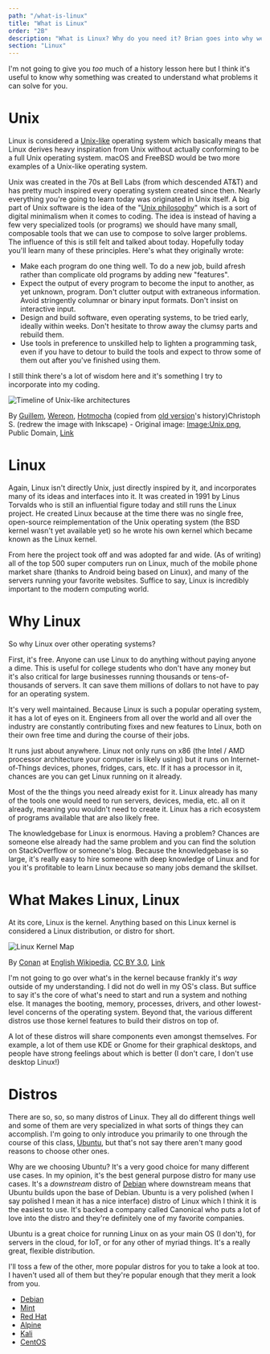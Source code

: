 ```yaml
---
path: "/what-is-linux"
title: "What is Linux"
order: "2B"
description: "What is Linux? Why do you need it? Brian goes into why we need Linux and where it came from"
section: "Linux"
---
```


I'm not going to give you _too_ much of a history lesson here but I think it's useful to know why something was created to understand what problems it can solve for you.

# Unix

Linux is considered a [Unix-like][ul] operating system which basically means that Linux derives heavy inspiration from Unix without actually conforming to be a full Unix operating system. macOS and FreeBSD would be two more examples of a Unix-like operating system.

Unix was created in the 70s at Bell Labs (from which descended AT&T) and has pretty much inspired every operating system created since then. Nearly everything you're going to learn today was originated in Unix itself. A big part of Unix software is the idea of the "[Unix philosophy][up]" which is a sort of digital minimalism when it comes to coding. The idea is instead of having a few very specialized tools (or programs) we should have many small, composable tools that we can use to compose to solve larger problems. The influence of this is still felt and talked about today. Hopefully today you'll learn many of these principles. Here's what they originally wrote:

- Make each program do one thing well. To do a new job, build afresh rather than complicate old programs by adding new "features".
- Expect the output of every program to become the input to another, as yet unknown, program. Don't clutter output with extraneous information. Avoid stringently columnar or binary input formats. Don't insist on interactive input.
- Design and build software, even operating systems, to be tried early, ideally within weeks. Don't hesitate to throw away the clumsy parts and rebuild them.
- Use tools in preference to unskilled help to lighten a programming task, even if you have to detour to build the tools and expect to throw some of them out after you've finished using them.

I still think there's a lot of wisdom here and it's something I try to incorporate into my coding.

![Timeline of Unix-like architectures](./images/linux_timeline.png)

By <a href="//commons.wikimedia.org/wiki/Special:Contributions/Guillem" title="Special:Contributions/Guillem">Guillem</a>, <a href="//commons.wikimedia.org/wiki/User:Wereon" title="User:Wereon">Wereon</a>, <a href="//commons.wikimedia.org/wiki/User:Hotmocha" title="User:Hotmocha">Hotmocha</a> (copied from <a href="//commons.wikimedia.org/wiki/File:Unix.png" class="mw-redirect" title="File:Unix.png">old version</a>'s history)Christoph S. (redrew the image with Inkscape) - Original image: <a href="//commons.wikimedia.org/wiki/File:Unix.png" class="mw-redirect" title="File:Unix.png">Image:Unix.png</a>, Public Domain, <a href="https://commons.wikimedia.org/w/index.php?curid=1667764">Link</a>

# Linux

Again, Linux isn't directly Unix, just directly inspired by it, and incorporates many of its ideas and interfaces into it. It was created in 1991 by Linus Torvalds who is still an influential figure today and still runs the Linux project. He created Linux because at the time there was no single free, open-source reimplementation of the Unix operating system (the BSD kernel wasn't yet available yet) so he wrote his own kernel which became known as the Linux kernel.

From here the project took off and was adopted far and wide. (As of writing) all of the top 500 super computers run on Linux, much of the mobile phone market share (thanks to Android being based on Linux), and many of the servers running your favorite websites. Suffice to say, Linux is incredibly important to the modern computing world.

# Why Linux

So why Linux over other operating systems?

First, it's free. Anyone can use Linux to do anything without paying anyone a dime. This is useful for college students who don't have any money but it's also critical for large businesses running thousands or tens-of-thousands of servers. It can save them millions of dollars to not have to pay for an operating system.

It's very well maintained. Because Linux is such a popular operating system, it has a lot of eyes on it. Engineers from all over the world and all over the industry are constantly contributing fixes and new features to Linux, both on their own free time and during the course of their jobs.

It runs just about anywhere. Linux not only runs on x86 (the Intel / AMD processor architecture your computer is likely using) but it runs on Internet-of-Things devices, phones, fridges, cars, etc. If it has a processor in it, chances are you can get Linux running on it already.

Most of the the things you need already exist for it. Linux already has many of the tools one would need to run servers, devices, media, etc. all on it already, meaning you wouldn't need to create it. Linux has a rich ecosystem of programs available that are also likely free.

The knowledgebase for Linux is enormous. Having a problem? Chances are someone else already had the same problem and you can find the solution on StackOverflow or someone's blog. Because the knowledgebase is so large, it's really easy to hire someone with deep knowledge of Linux and for you it's profitable to learn Linux because so many jobs demand the skillset.

# What Makes Linux, Linux

At its core, Linux is the kernel. Anything based on this Linux kernel is considered a Linux distribution, or distro for short.

![Linux Kernel Map](./images/linux_kernel_map.png)

By <a href="https://en.wikipedia.org/wiki/User:Conan" class="extiw" title="wikipedia:User:Conan">Conan</a> at <a href="https://en.wikipedia.org/wiki/" class="extiw" title="wikipedia:">English Wikipedia</a>, <a href="https://creativecommons.org/licenses/by/3.0" title="Creative Commons Attribution 3.0">CC BY 3.0</a>, <a href="https://commons.wikimedia.org/w/index.php?curid=6092674">Link</a>

I'm not going to go over what's in the kernel because frankly it's _way_ outside of my understanding. I did not do well in my OS's class. But suffice to say it's the core of what's need to start and run a system and nothing else. It manages the booting, memory, processes, drivers, and other lowest-level concerns of the operating system. Beyond that, the various different distros use those kernel features to build their distros on top of.

A lot of these distros will share components even amongst themselves. For example, a lot of them use KDE or Gnome for their graphical desktops, and people have strong feelings about which is better (I don't care, I don't use desktop Linux!)

# Distros

There are so, so, so many distros of Linux. They all do different things well and some of them are very specialized in what sorts of things they can accomplish. I'm going to only introduce you primarily to one through the course of this class, [Ubuntu][ubuntu], but that's not say there aren't many good reasons to choose other ones.

Why are we choosing Ubuntu? It's a very good choice for many different use cases. In my opinion, it's the best general purpose distro for many use cases. It's a _downstream_ distro of [Debian][debian] where downstream means that Ubuntu builds upon the base of Debian. Ubuntu is a very polished (when I say polished I mean it has a nice interface) distro of Linux which I think it is the easiest to use. It's backed a company called Canonical who puts a lot of love into the distro and they're definitely one of my favorite companies.

Ubuntu is a great choice for running Linux on as your main OS (I don't), for servers in the cloud, for IoT, or for any other of myriad things. It's a really great, flexible distribution.

I'll toss a few of the other, more popular distros for you to take a look at too. I haven't used all of them but they're popular enough that they merit a look from you.

- [Debian][debian]
- [Mint][mint]
- [Red Hat][rhel]
- [Alpine][alpine]
- [Kali][kali]
- [CentOS][centos]

[ul]: https://en.wikipedia.org/wiki/Unix-like
[up]: https://en.wikipedia.org/wiki/Unix_philosophy
[debian]: https://www.debian.org/
[ubuntu]: https://ubuntu.com/
[rhel]: https://www.redhat.com/en/technologies/linux-platforms/enterprise-linux
[alpine]: https://www.alpinelinux.org/
[kali]: https://www.kali.org/
[centos]: https://www.centos.org/
[mint]: https://linuxmint.com/
